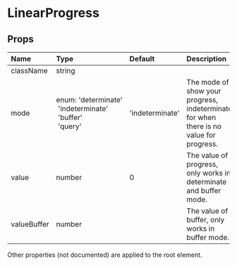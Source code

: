 LinearProgress
==============



Props
-----


| Name | Type | Default | Description |
|:-----|:-----|:--------|:------------|
| className | string |  |  |
| mode | enum:&nbsp;'determinate'<br>&nbsp;'indeterminate'<br>&nbsp;'buffer'<br>&nbsp;'query'<br> | 'indeterminate' | The mode of show your progress, indeterminate for when there is no value for progress. |
| value | number | 0 | The value of progress, only works in determinate and buffer mode. |
| valueBuffer | number |  | The value of buffer, only works in buffer mode. |

Other properties (not documented) are applied to the root element.
